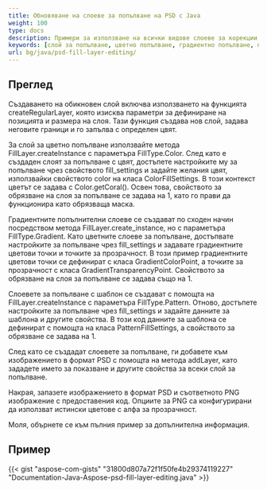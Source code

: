 ```yaml
---
title: Обновяване на слоеве за попълване на PSD с Java
weight: 100
type: docs
description: Примери за използване на всички видове слоеве за корекции, включително цветно попълване, градиентно попълване и попълване с шаблон
keywords: [слой за попълване, цветно попълване, градиентно попълване, попълване с шаблон, psd api, java, примерен код]
url: bg/java/psd-fill-layer-editing/
---
```


## **Преглед**

Създаването на обикновен слой включва използването на функцията createRegularLayer, която изисква параметри за дефиниране на позицията и размера на слоя. Тази функция създава нов слой, задава неговите граници и го запълва с определен цвят.

За слой за цветно попълване използвайте метода FillLayer.createInstance с параметъра FillType.Color. След като е създаден слоят за попълване с цвят, достъпете настройките му за попълване чрез свойството fill_settings и задайте желания цвят, използвайки свойството color на класа ColorFillSettings. В този контекст цветът се задава с Color.getCoral(). Освен това, свойството за обрязване на слоя за попълване се задава на 1, като го прави да функционира като обрязваща маска.

Градиентните попълнителни слоеве се създават по сходен начин посредством метода FillLayer.create_instance, но с параметъра FillType.Gradient. Като цветните слоеве за попълване, достъпвате настройките за попълване чрез fill_settings и задавате градиентните цветови точки и точките за прозрачност. В този пример градиентните цветови точки се дефинират с класа GradientColorPoint, а точките за прозрачност с класа GradientTransparencyPoint. Свойството за обрязване на слоя за попълване се задава също на 1.

Слоевете за попълване с шаблон се създават с помощта на FillLayer.createInstance с параметъра FillType.Pattern. Отново, достъпете настройките за попълване чрез fill_settings и задайте данните за шаблона и другите свойства. В този код данните за шаблона се дефинират с помощта на класа PatternFillSettings, а свойството за обрязване се задава на 1.

След като се създадат слоевете за попълване, ги добавете към изображението в формат PSD с помощта на метода addLayer, като зададете името за показване и другите свойства за всеки слой за попълване.

Накрая, запазете изображението в формат PSD и съответното PNG изображение с предоставения код. Опциите за PNG са конфигурирани да използват истински цветове с алфа за прозрачност.

Моля, обърнете се към пълния пример за допълнителна информация.

## **Пример**
{{< gist "aspose-com-gists" "31800d807a72f1f50fe4b29374119227" "Documentation-Java-Aspose-psd-fill-layer-editing.java" >}}